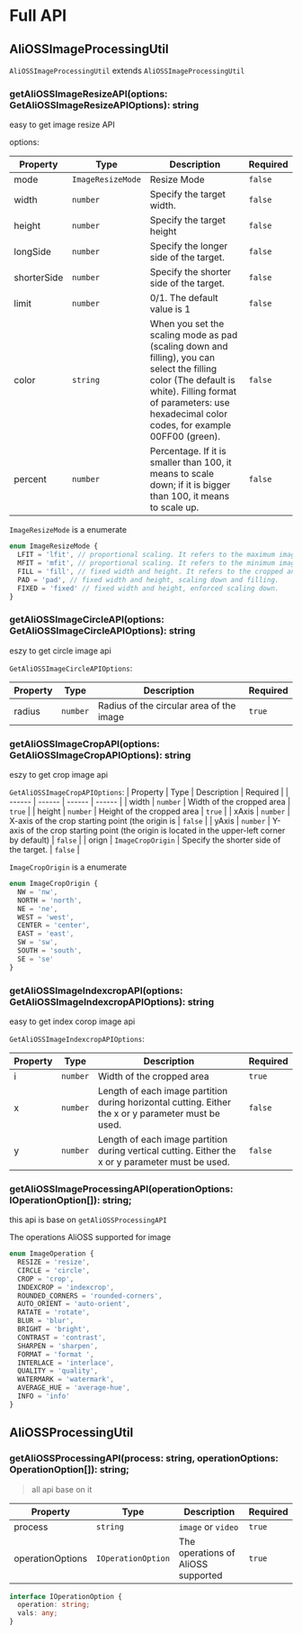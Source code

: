# Full API

## AliOSSImageProcessingUtil

`AliOSSImageProcessingUtil` extends `AliOSSImageProcessingUtil`

### getAliOSSImageResizeAPI(options: GetAliOSSImageResizeAPIOptions): string

easy to get image resize API

options:

| Property | Type | Description | Required |
| ----------- | ----------- | ----------- | -------- |
| mode | `ImageResizeMode` | Resize Mode | `false`  |
| width | `number` | Specify the target width. | `false`  |
| height | `number` | Specify the target height | `false`  |
| longSide | `number` | Specify the longer side of the target. | `false`  |
| shorterSide | `number` | Specify the shorter side of the target.  | `false`  |
| limit | `number` | 0/1. The default value is 1 | `false`  |
| color | `string` | When you set the scaling mode as pad (scaling down and filling), you can select the filling color (The default is white). Filling format of parameters: use hexadecimal color codes, for example 00FF00 (green). | `false`  |
| percent | `number` | Percentage. If it is smaller than 100, it means to scale down; if it is bigger than 100, it means to scale up. | `false`  |

`ImageResizeMode` is a enumerate

```ts
enum ImageResizeMode {
  LFIT = 'lfit', // proportional scaling. It refers to the maximum image that is limited in the rectangle of the specified w and h.
  MFIT = 'mfit', // proportional scaling. It refers to the minimum image extending out of the rectangle of the specified w and h.
  FILL = 'fill', // fixed width and height. It refers to the cropped and centered minimum image extending out of the rectangle of the specified w and h.
  PAD = 'pad', // fixed width and height, scaling down and filling.
  FIXED = 'fixed' // fixed width and height, enforced scaling down.
}
```

### getAliOSSImageCircleAPI(options: GetAliOSSImageCircleAPIOptions): string

eszy to get circle image api

`GetAliOSSImageCircleAPIOptions`:

| Property | Type     | Description                              | Required |
| -------- | -------- | ---------------------------------------- | -------- |
| radius   | `number` | Radius of the circular area of the image | `true`   |

### getAliOSSImageCropAPI(options: GetAliOSSImageCropAPIOptions): string

eszy to get crop image api

`GetAliOSSImageCropAPIOptions`:
| Property | Type | Description | Required |
| ------ | ------ | ------ | ------ |
| width | `number` | Width of the cropped area | `true` |
| height | `number` | Height of the cropped area | `true` |
| xAxis | `number` | X-axis of the crop starting point (the origin is | `false` |
| yAxis | `number` | Y-axis of the crop starting point (the origin is located in the upper-left corner by default) | `false` |
| orign | `ImageCropOrigin` | Specify the shorter side of the target. | `false` |

`ImageCropOrigin` is a enumerate 
```ts
enum ImageCropOrigin {
  NW = 'nw',
  NORTH = 'north',
  NE = 'ne',
  WEST = 'west',
  CENTER = 'center',
  EAST = 'east',
  SW = 'sw',
  SOUTH = 'south',
  SE = 'se'
}
```
### getAliOSSImageIndexcropAPI(options: GetAliOSSImageIndexcropAPIOptions): string

easy to get index corop image api

`GetAliOSSImageIndexcropAPIOptions`:

| Property | Type | Description | Required |
| ------ | ------ | ------ | ------ |
| i | `number` | Width of the cropped area | `true` |
| x | `number` | Length of each image partition during horizontal cutting. Either the x or y parameter must be used. | `false` |
| y | `number` | Length of each image partition during vertical cutting. Either the x or y parameter must be used. | `false` |

### getAliOSSImageProcessingAPI(operationOptions: IOperationOption[]): string;

this api is base on `getAliOSSProcessingAPI`

The operations AliOSS supported for image

```ts
enum ImageOperation {
  RESIZE = 'resize',
  CIRCLE = 'circle',
  CROP = 'crop',
  INDEXCROP = 'indexcrop',
  ROUNDED_CORNERS = 'rounded-corners',
  AUTO_ORIENT = 'auto-orient',
  RATATE = 'rotate',
  BLUR = 'blur',
  BRIGHT = 'bright',
  CONTRAST = 'contrast',
  SHARPEN = 'sharpen',
  FORMAT = 'format ',
  INTERLACE = 'interlace',
  QUALITY = 'quality',
  WATERMARK = 'watermark',
  AVERAGE_HUE = 'average-hue',
  INFO = 'info'
}
```

## AliOSSProcessingUtil

### getAliOSSProcessingAPI(process: string, operationOptions: OperationOption[]): string;

> all api base on it

| Property | Type | Description | Required |
| ------ | ------ | ------ | ------ |
| process | `string` | `image` or `video` | `true` |
| operationOptions | `IOperationOption` | The operations of AliOSS supported | `true` |

```ts
interface IOperationOption {
  operation: string;
  vals: any;
}
```
